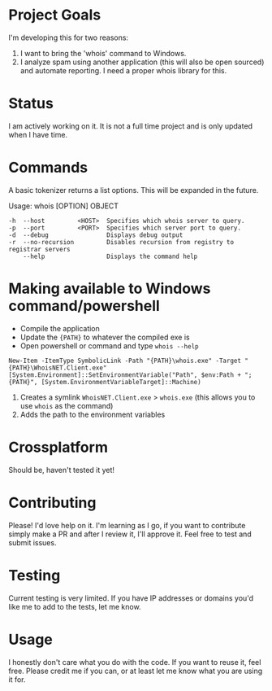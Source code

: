# Project Goals

I'm developing this for two reasons:

1. I want to bring the 'whois' command to Windows.
2. I analyze spam using another application (this will also be open sourced) and automate reporting. I need a proper whois library for this.

# Status

I am actively working on it. It is not a full time project and is only updated when I have time.

# Commands
A basic tokenizer returns a list options. This will be expanded in the future.

Usage: whois [OPTION] OBJECT

```
-h  --host         <HOST>  Specifies which whois server to query.
-p  --port         <PORT>  Specifies which server port to query.
-d  --debug                Displays debug output
-r  --no-recursion         Disables recursion from registry to registrar servers
    --help                 Displays the command help
```

# Making available to Windows command/powershell

- Compile the application
- Update the `{PATH}` to whatever the compiled exe is
- Open powershell or command and type `whois --help`

```
New-Item -ItemType SymbolicLink -Path "{PATH}\whois.exe" -Target "{PATH}\WhoisNET.Client.exe"
[System.Environment]::SetEnvironmentVariable("Path", $env:Path + ";{PATH}", [System.EnvironmentVariableTarget]::Machine)
```

1. Creates a symlink `WhoisNET.Client.exe` > `whois.exe` (this allows you to use `whois` as the command)
2. Adds the path to the environment variables

# Crossplatform

Should be, haven't tested it yet!

# Contributing

Please! I'd love help on it. I'm learning as I go, if you want to contribute simply make a PR and after I review it, I'll approve it. Feel free to test and submit issues.

# Testing

Current testing is very limited. If you have IP addresses or domains you'd like me to add to the tests, let me know.

# Usage

I honestly don't care what you do with the code. If you want to reuse it, feel free. Please credit me if you can, or at least let me know what you are using it for.